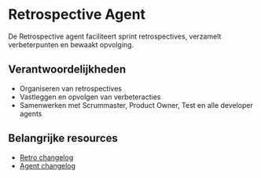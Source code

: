 # Retrospective Agent

De Retrospective agent faciliteert sprint retrospectives, verzamelt verbeterpunten en bewaakt opvolging.

## Verantwoordelijkheden
- Organiseren van retrospectives
- Vastleggen en opvolgen van verbeteracties
- Samenwerken met Scrummaster, Product Owner, Test en alle developer agents

## Belangrijke resources
- [Retro changelog](../../resources/data/retrospective/retro-changelog.md)
- [Agent changelog](changelog.md)
